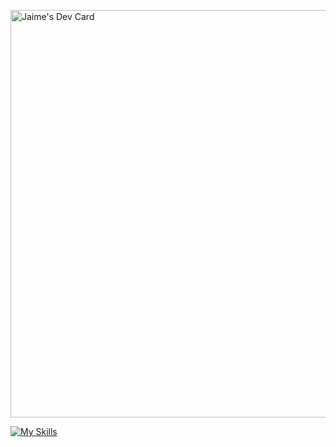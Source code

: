 <a href="https://app.daily.dev/ptkares"><img src="https://api.daily.dev/devcards/v2/wJKU51hEpm4WLOr9uzpnH.png?type=wide&r=412" width="652" alt="Jaime's Dev Card"/></a>

[![My Skills](https://skillicons.dev/icons?i=cs,dotnet,git,github,java,js,react,kotlin,nodejs,pycharm,py,linux&perline=15)](https://skillicons.dev)
<!---
PTKares/PTKares is a ✨ special ✨ repository because its `README.md` (this file) appears on your GitHub profile.
You can click the Preview link to take a look at your changes.
--->
